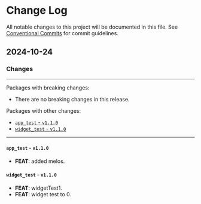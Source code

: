 # Change Log

All notable changes to this project will be documented in this file.
See [Conventional Commits](https://conventionalcommits.org) for commit guidelines.

## 2024-10-24

### Changes

---

Packages with breaking changes:

 - There are no breaking changes in this release.

Packages with other changes:

 - [`app_test` - `v1.1.0`](#app_test---v110)
 - [`widget_test` - `v1.1.0`](#widget_test---v110)

---

#### `app_test` - `v1.1.0`

 - **FEAT**: added melos.

#### `widget_test` - `v1.1.0`

 - **FEAT**: widgetTest1.
 - **FEAT**: widget test to 0.


